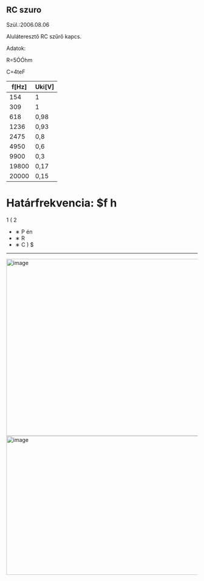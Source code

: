 RC szuro
---
Szül.:2006.08.06

Aluláteresztő RC szűrő kapcs.

Adatok:

R=5ÓÓhm

C=4teF

|f[Hz]|Uki[V]|
|-----|------|
| 154 |   1  |
| 309 |   1  |
|618|0,98|
|1236|0,93|
|2475|0,8|
|4950|0,6|
|9900|0,3|
|19800|0,17|
|20000|0,15|

Határfrekvencia:
$f
h
=
1
(
2
* ∗
P
én
* ∗
R
* ∗
C
)
$
---
<img width="754" height="466" alt="image" src="https://github.com/user-attachments/assets/9d102ea8-4fab-44f7-aea9-78e58100171a" />

<img width="773" height="366" alt="image" src="https://github.com/user-attachments/assets/11c683f1-e855-44bf-bd6b-15c1eff0c422" />
